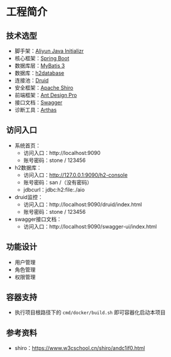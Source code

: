 # 工程简介

## 技术选型
- 脚手架：[Aliyun Java Initializr](https://start.aliyun.com/bootstrap.html)
- 核心框架：[Spring Boot](https://spring.io/projects/spring-boot)
- 数据库层：[MyBatis 3](https://mybatis.org/mybatis-3/zh/index.html)
- 数据库：[h2database](http://www.h2database.com/html/main.html)
- 连接池：[Druid](https://github.com/alibaba/druid)
- 安全框架：[Apache Shiro](http://shiro.apache.org/)
- 前端框架：[Ant Design Pro](https://pro.ant.design)
- 接口文档：[Swagger](https://swagger.io/)
- 诊断工具：[Arthas](https://arthas.aliyun.com/doc/)

## 访问入口
- 系统首页：
  - 访问入口：http://localhost:9090
  - 账号密码：stone / 123456
- h2数据库：
  - 访问入口：http://127.0.0.1:9090/h2-console
  - 账号密码：san /（没有密码）
  - jdbcurl：jdbc:h2:file:./aio
- druid监控：
  - 访问入口：http://localhost:9090/druid/index.html
  - 账号密码：stone / 123456
- swagger接口文档：
  - 访问入口：http://localhost:9090/swagger-ui/index.html
  
## 功能设计
- 用户管理
- 角色管理
- 权限管理

## 容器支持
- 执行项目根路径下的 `cmd/docker/build.sh` 即可容器化启动本项目

## 参考资料
- shiro：https://www.w3cschool.cn/shiro/andc1if0.html
